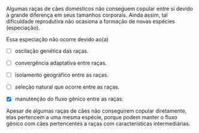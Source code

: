 

Algumas raças de cães domésticos não conseguem copular entre si devido à grande diferença em seus tamanhos corporais. Ainda assim, tal dificuldade reprodutiva não ocasiona a formação de novas espécies (especiação).

Essa especiação não ocorre devido ao(a)



- [ ] oscilação genética das raças.
- [ ] convergência adaptativa entre raças.
- [ ] isolamento geográfico entre as raças.
- [ ] seleção natural que ocorre entre as raças.
- [x] manutenção do fluxo gênico entre as raças.


Apesar de algumas raças de cães não conseguirem copular diretamente, elas pertencem a uma mesma espécie, porque podem manter o fluxo gênico com cães pertencentes a raças com características intermediárias.

        